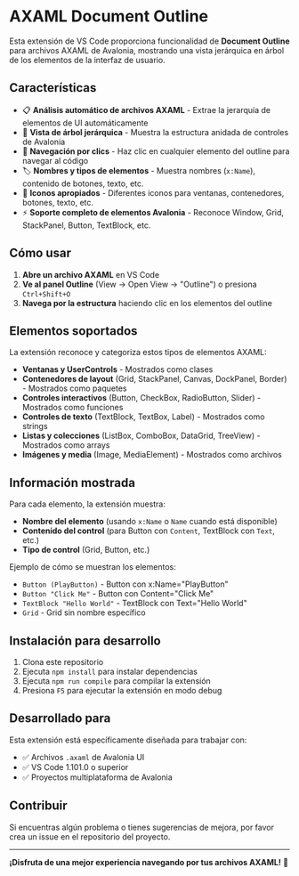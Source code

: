 # AXAML Document Outline

Esta extensión de VS Code proporciona funcionalidad de **Document Outline** para archivos AXAML de Avalonia, mostrando una vista jerárquica en árbol de los elementos de la interfaz de usuario.

## Características

- 📋 **Análisis automático de archivos AXAML** - Extrae la jerarquía de elementos de UI automáticamente
- 🌳 **Vista de árbol jerárquica** - Muestra la estructura anidada de controles de Avalonia
- 🎯 **Navegación por clics** - Haz clic en cualquier elemento del outline para navegar al código
- 🏷️ **Nombres y tipos de elementos** - Muestra nombres (`x:Name`), contenido de botones, texto, etc.
- 🎨 **Iconos apropiados** - Diferentes iconos para ventanas, contenedores, botones, texto, etc.
- ⚡ **Soporte completo de elementos Avalonia** - Reconoce Window, Grid, StackPanel, Button, TextBlock, etc.

## Cómo usar

1. **Abre un archivo AXAML** en VS Code
2. **Ve al panel Outline** (View → Open View → "Outline") o presiona `Ctrl+Shift+O`
3. **Navega por la estructura** haciendo clic en los elementos del outline

## Elementos soportados

La extensión reconoce y categoriza estos tipos de elementos AXAML:

- **Ventanas y UserControls** - Mostrados como clases
- **Contenedores de layout** (Grid, StackPanel, Canvas, DockPanel, Border) - Mostrados como paquetes
- **Controles interactivos** (Button, CheckBox, RadioButton, Slider) - Mostrados como funciones
- **Controles de texto** (TextBlock, TextBox, Label) - Mostrados como strings
- **Listas y colecciones** (ListBox, ComboBox, DataGrid, TreeView) - Mostrados como arrays
- **Imágenes y media** (Image, MediaElement) - Mostrados como archivos

## Información mostrada

Para cada elemento, la extensión muestra:

- **Nombre del elemento** (usando `x:Name` o `Name` cuando está disponible)
- **Contenido del control** (para Button con `Content`, TextBlock con `Text`, etc.)
- **Tipo de control** (Grid, Button, etc.)

Ejemplo de cómo se muestran los elementos:
- `Button (PlayButton)` - Button con x:Name="PlayButton"
- `Button "Click Me"` - Button con Content="Click Me"
- `TextBlock "Hello World"` - TextBlock con Text="Hello World"
- `Grid` - Grid sin nombre específico

## Instalación para desarrollo

1. Clona este repositorio
2. Ejecuta `npm install` para instalar dependencias
3. Ejecuta `npm run compile` para compilar la extensión
4. Presiona `F5` para ejecutar la extensión en modo debug

## Desarrollado para

Esta extensión está específicamente diseñada para trabajar con:
- ✅ Archivos `.axaml` de Avalonia UI
- ✅ VS Code 1.101.0 o superior
- ✅ Proyectos multiplataforma de Avalonia

## Contribuir

Si encuentras algún problema o tienes sugerencias de mejora, por favor crea un issue en el repositorio del proyecto.

---

**¡Disfruta de una mejor experiencia navegando por tus archivos AXAML!** 🚀
